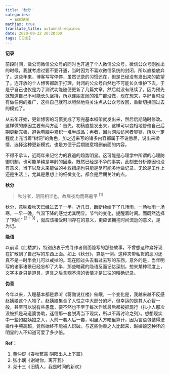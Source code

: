 ```yaml
---
title: '秋分'
categories:
  - 日志随笔
mathjax: true
translate_title: autumnal-equinox
date: 2020-09-22 20:20:00
tags: [日志]
---
```


**记录**

前段时间，做公司微信公众号的同时也开通了个人微信公众号。微信公众号刚推出的时候，我就考虑过要不要开通，当时因为不喜欢微信系统的封闭，所以直接放弃了。这些年来，博客写写停停，虽然记录的习惯还在，但是已经没有发出来的欲望了。连开放的个人博客都疏于打理，封闭的公众号自然也不可能长久维护下去，于是乎自己也仅是为了测试功能随便更新了几篇文章，然后就没有继续了。因为预先就知道自己不可能长久坚持，所以连朋友圈的推广都没做，现在想来，幸好当时没有做任何的推广，这样自己就可以坦然地将关注点从公众号收回，重新切换回过去的模式了。

从去年开始，更新博客的习惯变成了写完基本框架就发出来，然后后期随时修改。这样做的原因主要有两方面：首先，初稿直接发出来，这样可以变相地督催自己后期更新完善，避免电脑中累积一堆半成品；再者，因为网站访问者寥寥，所以一定程度上充当着“树洞”的角色，加之近来写的诸多内容都属于不说憋屈，说出来矫情，选择这种更新模式，也是方便于后期随意增删前面的内容。

不得不承认，近两年来记忆力的衰退的趋势明显。这可能是心理学中所谓的心理防御机制，也可能单纯是年龄的因素。既然已经是不争的事实，此刻去分析原因也没有意义，当下以及未来能做的补救措施也只能是尽可能多地做记录。无论是工作上还是生活上，尤其是思想上的细微变化，都会是后期关注的点。

**秋分**

> 秋分者，阴阳相半也，故昼夜均而寒暑平 $^{[1]}$

秋分，意味着秋天已经过去了一半。近几日，断断续续下了几场雨，一场秋雨一场寒，一早一晚，气温下降的感觉尤其明显。节气的变化，提醒着时间。而既然选择了“时间” $^{[2-3]}$ ，就应该接受时间存在的意义，更应该拥抱时间流逝的意义，是为记。

**隐语**

以前读《红楼梦》，特别热衷于找寻作者侧面隐写的那些故事，不曾想这种癖好现在扩散到了自己写的东西上面。如上《秋分》，算是一例。这种夹带私货的恶习还真不是一时半会儿可以戒掉的。现在回过头去看过去写的东西，意外的是，当年明写的诸事诸景已经忘却了大半，那些暗藏的隐语反而记忆深刻。想来某种程度上，文字本身只是道具，道具之后含糊不清的表情才是过往的精确记录。

**伪善**

今年以来，入睡基本都是靠听《蒋勋说红楼》催眠，一个变化是，我越来越不反感赵姨娘这个人物了。赵姨娘集合了人性之中大部分的坏，但幸运的是其人心智一般，甚至可以说有些愚蠢，要不然也不至于每次作妖最后都被抓现行（扎小人那次没被抓是马道婆协助，迷信那一套脱离当下现实，所以不再讨论之列）。想想现实中一些如赵姨娘之人，人前一套人后一套，明里大方暗里算计，因为言语包装得法操作手腕高超，竟然始终不能被人识破。与这些伪善之人比起来，赵姨娘这种坏的明显的人不知道可爱了多少倍。

**Ref：**

1. 董仲舒《春秋繁露·阴阳出入上下篇》
2. 张小娴《谢谢你，离开我》
3. 尧十三《旧情人，我是时间的新欢》

